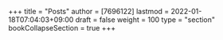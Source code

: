 +++
title = "Posts"
author = [7696122]
lastmod = 2022-01-18T07:04:03+09:00
draft = false
weight = 100
type = "section"
bookCollapseSection = true
+++
